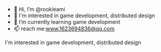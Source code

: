 - 👋 Hi, I’m @rookieami
- 👀  I'm interested in game development, distributed design
- 🌱 I’m currently learning game development
- 📫 reach me:www.1623694836@qq.com

<!---
rookieami/rookieami is a ✨ special ✨ repository because its `README.md` (this file) appears on your GitHub profile.
You can click the Preview link to take a look at your changes.
--->
I'm interested in game development, distributed design
